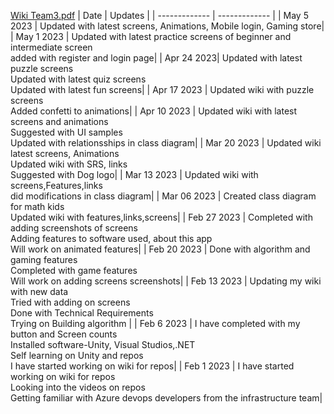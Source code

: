 [Wiki Team3.pdf](https://github.com/OscarZaldana-Portfolio/CSE6550Spring2023Team3/files/11449244/Wiki.Team3.pdf)
| Date  | Updates |
| ------------- | ------------- |
| May 5 2023 | Updated with latest screens, Animations, Mobile login, Gaming store|
| May 1 2023 | Updated with latest practice screens of beginner and intermediate screen<br>added with register and login page|
| Apr 24 2023| Updated with latest puzzle screens<br>Updated with latest quiz screens<br>Updated with latest fun screens|
| Apr 17 2023 | Updated wiki with puzzle screens<br> Added confetti to animations|
| Apr 10 2023 | Updated wiki with latest screens and animations<br>Suggested with UI samples<br>Updated with relationsships in class diagram|
| Mar 20 2023 | Updated wiki latest screens, Animations<br>Updated wiki with SRS, links<br>Suggested with Dog logo|
| Mar 13 2023 | Updated wiki with screens,Features,links<br>did modifications in class diagram|
| Mar 06 2023 |	Created class diagram for math kids<br> Updated wiki with features,links,screens|
| Feb 27 2023  | Completed with adding screenshots of screens<br>Adding features to software used, about this app<br>Will work on animated features|
| Feb 20 2023 | Done with algorithm and gaming features<br>Completed with game features<br>Will work on adding screens screenshots|
| Feb 13 2023 |	Updating my wiki with new data<br>Tried with adding on screens<br>Done with Technical Requirements<br>Trying on Building algorithm |
| Feb 6 2023 | I have completed with my button and Screen counts<br>Installed software-Unity, Visual Studios,.NET<br>Self learning on Unity and repos<br>I have started working on wiki for repos|
| Feb 1 2023 | I have started working on wiki for repos<br>Looking into the videos on repos<br>Getting familiar with  Azure devops developers from the infrastructure team|

